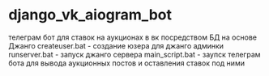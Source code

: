 # django_vk_aiogram_bot
телеграм бот для ставок на аукционах в вк посредством БД на основе Джанго
            createuser.bat - создание юзера для джанго админки
            runserver.bat - запуск джанго сервера
            main_script.bat - заупск телеграм бота для вывода аукционных постов и оставления ставок под ними
